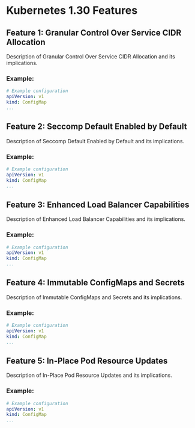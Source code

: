 # Kubernetes 1.30 Features

## Feature 1: Granular Control Over Service CIDR Allocation

Description of Granular Control Over Service CIDR Allocation and its implications.

### Example:

```yaml
# Example configuration
apiVersion: v1
kind: ConfigMap
...
```

## Feature 2: Seccomp Default Enabled by Default

Description of Seccomp Default Enabled by Default and its implications.

### Example:

```yaml
# Example configuration
apiVersion: v1
kind: ConfigMap
...
```

## Feature 3: Enhanced Load Balancer Capabilities

Description of Enhanced Load Balancer Capabilities and its implications.

### Example:

```yaml
# Example configuration
apiVersion: v1
kind: ConfigMap
...
```

## Feature 4: Immutable ConfigMaps and Secrets

Description of Immutable ConfigMaps and Secrets and its implications.

### Example:

```yaml
# Example configuration
apiVersion: v1
kind: ConfigMap
...
```

## Feature 5: In-Place Pod Resource Updates

Description of In-Place Pod Resource Updates and its implications.

### Example:

```yaml
# Example configuration
apiVersion: v1
kind: ConfigMap
...
```

